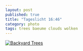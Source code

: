 ```yaml
---
layout: post
published: true
title: "Tageslicht 16:46"
category: photo
tags: trees baeume clouds wolken
---
```


[![Backyard Trees](http://41.media.tumblr.com/4d89ed911f2ff2af9a7454d29b923f2e/tumblr_ng4slmA4MG1rive1ro1_500.jpg)](http://dr3wh0.tumblr.com/post/104440409139/tageslicht-16-46 "View on Tumblr")